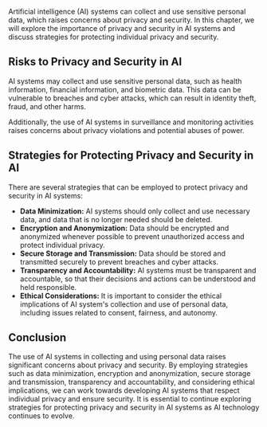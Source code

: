 
Artificial intelligence (AI) systems can collect and use sensitive personal data, which raises concerns about privacy and security. In this chapter, we will explore the importance of privacy and security in AI systems and discuss strategies for protecting individual privacy and security.

Risks to Privacy and Security in AI
-----------------------------------

AI systems may collect and use sensitive personal data, such as health information, financial information, and biometric data. This data can be vulnerable to breaches and cyber attacks, which can result in identity theft, fraud, and other harms.

Additionally, the use of AI systems in surveillance and monitoring activities raises concerns about privacy violations and potential abuses of power.

Strategies for Protecting Privacy and Security in AI
----------------------------------------------------

There are several strategies that can be employed to protect privacy and security in AI systems:

* **Data Minimization:** AI systems should only collect and use necessary data, and data that is no longer needed should be deleted.
* **Encryption and Anonymization:** Data should be encrypted and anonymized whenever possible to prevent unauthorized access and protect individual privacy.
* **Secure Storage and Transmission:** Data should be stored and transmitted securely to prevent breaches and cyber attacks.
* **Transparency and Accountability:** AI systems must be transparent and accountable, so that their decisions and actions can be understood and held responsible.
* **Ethical Considerations:** It is important to consider the ethical implications of AI system's collection and use of personal data, including issues related to consent, fairness, and autonomy.

Conclusion
----------

The use of AI systems in collecting and using personal data raises significant concerns about privacy and security. By employing strategies such as data minimization, encryption and anonymization, secure storage and transmission, transparency and accountability, and considering ethical implications, we can work towards developing AI systems that respect individual privacy and ensure security. It is essential to continue exploring strategies for protecting privacy and security in AI systems as AI technology continues to evolve.
